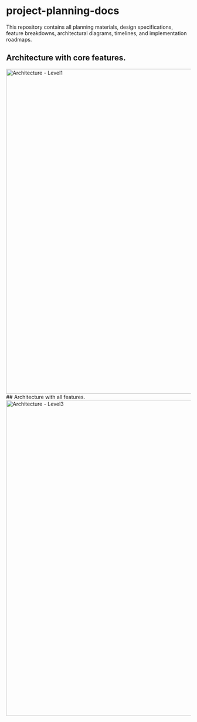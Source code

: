 # project-planning-docs
This repository contains all planning materials, design specifications, feature breakdowns, architectural diagrams, timelines, and implementation roadmaps.
## Architecture with core features.
<img width="1266" height="887" alt="Architecture - Level1" src="https://github.com/user-attachments/assets/4eee43ff-c6e2-4891-8ee2-24a509688c86" />
## Architecture with all features.
<img width="1913" height="862" alt="Architecture - Level3" src="https://github.com/user-attachments/assets/a8a7e7f5-216b-4a7e-a728-2e4e833598b1" />
